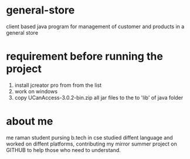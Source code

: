 # general-store
client based java program for management of customer and products in a general store
# requirement before running the project
1. install jcreator pro from from the list
2. work on windows
3. copy UCanAccess-3.0.2-bin.zip all jar files to the to 'lib' of java folder
# about me
me raman student pursing b.tech in cse studied diffent language and worked on diffent platforms, contributing my mirror summer project on GITHUB to help those who need to understand. 
